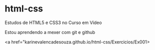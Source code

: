 # html-css
 Estudos de HTML5 e CSS3 no Curso em Vídeo

Estou aprendendo a mexer com git e github

<a href="karinevalencadesouza.github.io/html-css/Exercicios/Ex001>